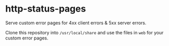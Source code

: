 # http-status-pages

Serve custom error pages for 4xx client errors &amp; 5xx server errors.

Clone this repository into `/usr/local/share` and use the files in `web` for your custom error pages.
